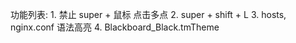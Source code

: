 功能列表:
    1. 禁止 super + 鼠标 点击多点
    2. super + shift + L
    3. hosts, nginx.conf 语法高亮
    4. Blackboard_Black.tmTheme
